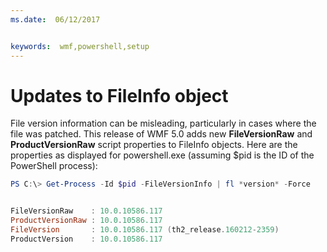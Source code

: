 ```yaml
---
ms.date:  06/12/2017


keywords:  wmf,powershell,setup
---
```


# Updates to FileInfo object
File version information can be misleading, particularly in cases where the file was patched. This release of WMF 5.0 adds new **FileVersionRaw** and **ProductVersionRaw**
script properties to FileInfo objects. Here are the properties as displayed for powershell.exe (assuming $pid is the ID of the PowerShell process):

```powershell
PS C:\> Get-Process -Id $pid -FileVersionInfo | fl *version* -Force


FileVersionRaw    : 10.0.10586.117
ProductVersionRaw : 10.0.10586.117
FileVersion       : 10.0.10586.117 (th2_release.160212-2359)
ProductVersion    : 10.0.10586.117
